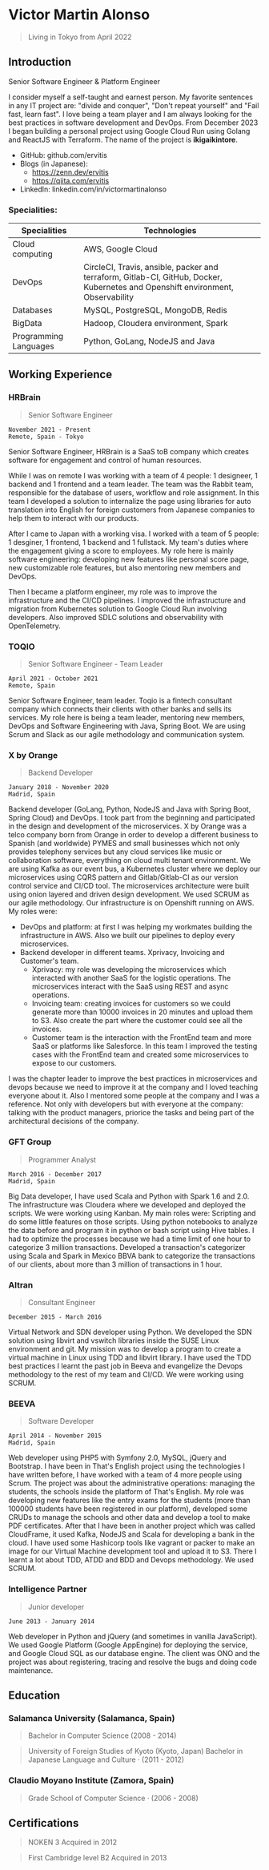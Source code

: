 # Victor Martin Alonso

> Living in Tokyo from April 2022

## Introduction

Senior Software Engineer & Platform Engineer

I consider myself a self-taught and earnest person. My favorite sentences in any IT project are: "divide and conquer", "Don't repeat yourself" and "Fail fast, learn fast".
I love being a team player and I am always looking for the best practices in software development and DevOps.
From December 2023 I began building a personal project using Google Cloud Run using Golang and ReactJS with Terraform. The name of the project is __ikigaikintore__.

- GitHub: github.com/ervitis
- Blogs (in Japanese):
  - https://zenn.dev/ervitis
  - https://qiita.com/ervitis
- LinkedIn: linkedin.com/in/victormartinalonso

### Specialities:

| Specialities          | Technologies                                                                                                     |
|-----------------------|------------------------------------------------------------------------------------------------------------------|
| Cloud computing       | AWS, Google Cloud                                                                                                |
| DevOps                | CircleCI, Travis, ansible, packer and terraform, Gitlab-CI, GitHub, Docker, Kubernetes and Openshift environment, Observability |
| Databases             | MySQL, PostgreSQL, MongoDB, Redis                                                                                |
| BigData               | Hadoop, Cloudera environment, Spark                                                                              |
| Programming Languages | Python, GoLang, NodeJS and Java                                                                                  |
  

## Working Experience 	 	

### HRBrain

>Senior Software Engineer
```
November 2021 - Present
Remote, Spain - Tokyo
```

Senior Software Engineer, HRBrain is a SaaS toB company which creates software for engagement and control of human resources.

While I was on remote I was working with a team of 4 people: 1 designeer, 1 backend and 1 frontend and a team leader. The team was the Rabbit team, responsible for the database of users, workflow and role assignment. In this team I developed a solution to internalize the page using libraries for auto translation into English for foreign customers from Japanese companies to help them to interact with our products.

After I came to Japan with a working visa. I worked with a team of 5 people: 1 desginer, 1 frontend, 1 backend and 1 fullstack. My team's duties where the engagement giving a score to employees.
My role here is mainly software engineering: developing new features like personal score page, new customizable role features, but also mentoring new members and DevOps.

Then I became a platform engineer, my role was to improve the infrastructure and the CI/CD pipelines. I improved the infrastructure and migration from Kubernetes solution to Google Cloud Run involving developers. Also improved SDLC solutions and observability with OpenTelemetry.

### TOQIO

> Senior Software Engineer - Team Leader
```
April 2021 - October 2021
Remote, Spain
```

Senior Software Engineer, team leader. Toqio is a fintech consultant company which connects their clients with other banks and sells its services.
My role here is being a team leader, mentoring new members, DevOps and Software Engineering with Java, Spring Boot.
We are using Scrum and Slack as our agile methodology and communication system.

### X by Orange

> Backend Developer
```
January 2018 - November 2020
Madrid, Spain
```

Backend developer (GoLang, Python, NodeJS and Java with Spring Boot, Spring Cloud) and DevOps. I took part from the beginning and participated in the design and development of the microservices.
X by Orange was a telco company born from Orange in order to develop a different business to Spanish (and worldwide) PYMES and small businesses which not only provides telephony services but any cloud services like music or collaboration software, everything on cloud multi tenant environment.
We are using Kafka as our event bus, a Kubernetes cluster where we deploy our microservices using CQRS pattern and Gitlab/Gitlab-CI as our version control service and CI/CD tool.
The microservices architecture were built using onion layered and driven design development.
We used SCRUM as our agile methodology.
Our infrastructure is on Openshift running on AWS.
My roles were:

- DevOps and platform: at first I was helping my workmates building the 	infrastructure in AWS. Also we built our pipelines to deploy every microservices.
- Backend developer in different teams. Xprivacy, Invoicing and Customer's 	team. 
  - Xprivacy: my role was developing the microservices which interacted with another SaaS for the logistic operations. The microservices interact with the SaaS using REST and async operations. 
  - Invoicing team: creating invoices for customers so we could generate more than 10000  invoices in 20 minutes and upload them to S3. Also create the part where the customer could see all the invoices.
  - Customer team is the interaction with the FrontEnd team and more SaaS or platforms like Salesforce. In this team I improved the testing cases with the FrontEnd team and created some microservices to expose to our customers.

I was the chapter leader to improve the best practices in microservices and devops because we need to improve it at the company and I loved teaching everyone about it. Also I mentored some people at the company and I was a reference.  Not only with developers but with everyone at the company: talking with the product managers, priorice the tasks and being part of the architectural decisions of the company.

### GFT Group

> Programmer Analyst
```
March 2016 - December 2017
Madrid, Spain
```

Big Data developer, I have used Scala and Python with Spark 1.6 and 2.0.
The infrastructure was Cloudera where we developed and deployed the scripts.
We were working using Kanban.
My main roles were:
Scripting and do some little features on those scripts. Using python notebooks to analyze the data before and program it in python or bash script using Hive tables. I had to optimize the processes because we had a time limit of one hour to categorize 3 million transactions.
Developed a transaction's categorizer using Scala and Spark in Mexico BBVA bank to categorize the transactions of our clients, about more than 3 million of transactions in 1 hour.
	 	 	 	
### Altran

> Consultant Engineer
```
December 2015 - March 2016
```

Virtual Network and SDN developer using Python.
We developed the SDN solution using libvirt and vswitch libraries inside the SUSE Linux environment and git.
My mission was to develop a program to create a virtual machine in Linux using TDD and libvirt library. I have used the TDD best practices I learnt the past job in Beeva and evangelize the Devops methodology to the rest of my team and CI/CD.
We were working using SCRUM.

### BEEVA

> Software Developer
```
April 2014 - November 2015
Madrid, Spain
```

Web developer using PHP5 with Symfony 2.0, MySQL, jQuery and Bootstrap.
I have been in That's English project using the technologies I have written before, I have worked with a team of 4 more people using Scrum.
The project was about the administrative operations: managing the students, the schools inside the platform of That's English. My role was developing new features like the entry exams for the students (more than 100000 students have been registered in our platform), developed some CRUDs to manage the schools and other data and develop a tool to make PDF certificates.
After that I have been in another project which was called CloudFrame, it used Kafka, NodeJS and Scala for developing a bank in the cloud. I have used some Hashicorp tools like vagrant or packer to make an image for our Virtual Machine development tool and upload it to S3. There I learnt a lot about TDD, ATDD and BDD and Devops methodology.
We used SCRUM.


### Intelligence Partner

> Junior developer
```
June 2013 - January 2014
```

Web developer in Python and jQuery (and sometimes in vanilla JavaScript).
We used Google Platform (Google AppEngine) for deploying the service, and Google Cloud SQL as our database engine.
The client was ONO and the project was about registering, tracing and resolve the bugs and doing code maintenance.

## Education

### Salamanca University (Salamanca, Spain)

> Bachelor in Computer Science (2008 - 2014)

> University of Foreign Studies of Kyoto (Kyoto, Japan)
Bachelor in Japanese Language and Culture · (2011 - 2012)

### Claudio Moyano Institute (Zamora, Spain)
> Grade School of Computer Science · (2006 - 2008)

## Certifications

> NOKEN 3
	Acquired in 2012

> First Cambridge level B2
	Acquired in 2013
